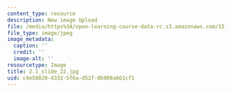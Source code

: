 ```yaml
---
content_type: resource
description: New image Upload
file: /media/https%3A/open-learning-course-data-rc.s3.amazonaws.com/15-s21-nuts-and-bolts-of-business-plans-january-iap-2014/c4e5882043325f6ad52f0b908a661cf1_2.1_slide_22.jpg
file_type: image/jpeg
image_metadata:
  caption: ''
  credit: ''
  image-alt: ''
resourcetype: Image
title: 2.1_slide_22.jpg
uid: c4e58820-4332-5f6a-d52f-0b908a661cf1
---
```

